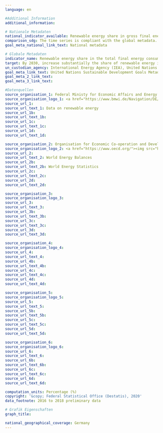 ```yaml
---
language: en

#Additional Information
additional_information: 

# Nationale Metadaten
national_indicator_available: Renewable energy share in gross final energy consumption (according to national definition) <br> Renewable energy share in total final energy consumption (according to UN definition)
comparison_sdg: The time series is compliant with the global metadata.
goal_meta_national_link_text: National metadata

# Globale Metadaten
indicator_name: Renewable energy share in the total final energy consumption
target: By 2030, increase substantially the share of renewable energy in the global energy mix
un_custodian_agency: International Energy Agency (IEA), United Nations Statistics Division (UNSD), United Nations' inter-agency mechanism on energy (UN Energy), International Renewable Energy Agency (IRENA)
goal_meta_link_text: United Nations Sustainable Development Goals Metadata
goal_meta_2_link_text: 
goal_meta_3_link_text: 

#Datenquellen
source_organisation_1: Federal Ministy for Economic Affairs and Energy (BMWI)
source_organisation_logo_1: <a href="https://www.bmwi.de/Navigation/DE/Home/home.html"><img src="https://g205sdgs.github.io/sdg-indicators/public/OrgImgEnbmwi.png" alt="Logo bmwi " style="height:60px;width: 148px" /></a>
source_url_1: 
source_url_text_1: Data on renewable energy
source_url_1b: 
source_url_text_1b: 
source_url_1c: 
source_url_text_1c: 
source_url_1d: 
source_url_text_1d: 

source_organisation_2: Organisation for Economic Co-operation and Development (OECD)
source_organisation_logo_2: <a href="https://www.oecd.org/"><img src="https://g205sdgs.github.io/sdg-indicators/public/OrgImgEnoecd.png" alt="Logo oecd " style="height:60px;width: 148px" /></a>
source_url_2: 
source_url_text_2: World Energy Balances
source_url_2b: 
source_url_text_2b: World Energy Statistics
source_url_2c: 
source_url_text_2c: 
source_url_2d: 
source_url_text_2d: 

source_organisation_3: 
source_organisation_logo_3: 
source_url_3: 
source_url_text_3: 
source_url_3b: 
source_url_text_3b: 
source_url_3c: 
source_url_text_3c: 
source_url_3d: 
source_url_text_3d: 

source_organisation_4: 
source_organisation_logo_4: 
source_url_4: 
source_url_text_4: 
source_url_4b: 
source_url_text_4b: 
source_url_4c: 
source_url_text_4c: 
source_url_4d: 
source_url_text_4d: 

source_organisation_5: 
source_organisation_logo_5: 
source_url_5: 
source_url_text_5: 
source_url_5b: 
source_url_text_5b: 
source_url_5c: 
source_url_text_5c: 
source_url_5d: 
source_url_text_5d: 

source_organisation_6: 
source_organisation_logo_6: 
source_url_6: 
source_url_text_6: 
source_url_6b: 
source_url_text_6b: 
source_url_6c: 
source_url_text_6c: 
source_url_6d: 
source_url_text_6d: 

computation_units: Percentage (%)
copyright: '&copy; Federal Statistical Office (Destatis), 2020'
data_footnote: 2016 to 2018 preliminary data

# Grafik Eigenschaften
graph_title: 

national_geographical_coverage: Germany
---
```


